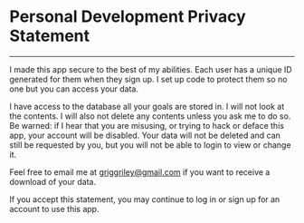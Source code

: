 # Personal Development Privacy Statement
---
I made this app secure to the best of my abilities. Each user has a unique ID generated for them when they sign up. I set up code to protect them so no one but you can access your data.

I have access to the database all your goals are stored in. I will not look at the contents. I will also not delete any contents unless you ask me to do so. Be warned: if I hear that you are misusing, or trying to hack or deface this app, your account will be disabled. Your data will not be deleted and can still be requested by you, but you will not be able to login to view or change it.

Feel free to email me at griggriley@gmail.com if you want to receive a download of your data.

If you accept this statement, you may continue to log in or sign up for an account to use this app.
